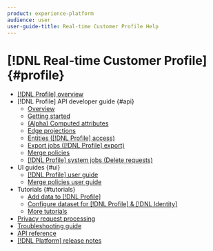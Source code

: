 ```yaml
---
product: experience-platform
audience: user
user-guide-title: Real-time Customer Profile Help
---
```


# [!DNL Real-time Customer Profile] {#profile}

* [[!DNL Profile] overview](home.md)
* [!DNL Profile] API developer guide {#api}
  * [Overview](api/overview.md)
  * [Getting started](api/getting-started.md)
  * [(Alpha) Computed attributes](api/computed-attributes.md)
  * [Edge projections](api/edge-projections.md)
  * [Entities ([!DNL Profile] access)](api/entities.md)
  * [Export jobs ([!DNL Profile] export)](api/export-jobs.md)
  * [Merge policies](api/merge-policies.md)
  * [[!DNL Profile] system jobs (Delete requests)](api/profile-system-jobs.md)
* UI guides {#ui}
  * [[!DNL Profile] user guide](ui/user-guide.md)
  * [Merge policies user guide](ui/merge-policies.md)
* Tutorials {#tutorials}
  * [Add data to [!DNL Profile]](tutorials/add-profile-data.md)
  * [Configure dataset for [!DNL Profile] & [!DNL Identity]](tutorials/dataset-configuration.md)
  * [More tutorials](https://docs.adobe.com/content/help/en/experience-platform/tutorials/home.html)
* [Privacy request processing](privacy.md)
* [Troubleshooting guide](troubleshooting.md)
* [API reference](https://www.adobe.io/apis/experienceplatform/home/api-reference.html#!acpdr/swagger-specs/real-time-customer-profile.yaml)
* [[!DNL Platform] release notes](https://www.adobe.com/go/platform-release-notes-en)